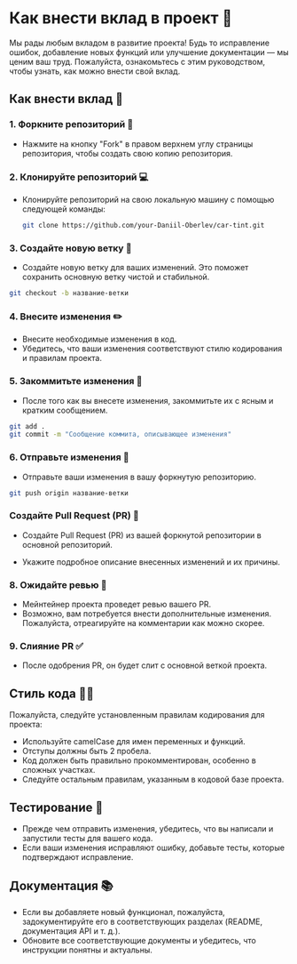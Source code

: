 # Как внести вклад в проект 🤝

Мы рады любым вкладом в развитие проекта! Будь то исправление ошибок, добавление новых функций или улучшение документации — мы ценим ваш труд. Пожалуйста, ознакомьтесь с этим руководством, чтобы узнать, как можно внести свой вклад.

## Как внести вклад 🌱

### 1. Форкните репозиторий 🍴

- Нажмите на кнопку "Fork" в правом верхнем углу страницы репозитория, чтобы создать свою копию репозитория.

### 2. Клонируйте репозиторий 💻

- Клонируйте репозиторий на свою локальную машину с помощью следующей команды:

  ```bash
  git clone https://github.com/your-Daniil-Oberlev/car-tint.git
  ```

### 3. Создайте новую ветку 🌳

- Создайте новую ветку для ваших изменений. Это поможет сохранить основную ветку чистой и стабильной.

```bash
git checkout -b название-ветки
```

### 4. Внесите изменения ✏️

- Внесите необходимые изменения в код.
- Убедитесь, что ваши изменения соответствуют стилю кодирования и правилам проекта.

### 5. Закоммитьте изменения 📝

- После того как вы внесете изменения, закоммитьте их с ясным и кратким сообщением.

```bash
git add .
git commit -m "Сообщение коммита, описывающее изменения"
```

### 6. Отправьте изменения 🚀

- Отправьте ваши изменения в вашу форкнутую репозиторию.

```bash
git push origin название-ветки
```

### Создайте Pull Request (PR) 🔄

- Создайте Pull Request (PR) из вашей форкнутой репозитории в основной репозиторий.

- Укажите подробное описание внесенных изменений и их причины.

### 8. Ожидайте ревью 👀

- Мейнтейнер проекта проведет ревью вашего PR.
- Возможно, вам потребуется внести дополнительные изменения. Пожалуйста, отреагируйте на комментарии как можно скорее.

### 9. Слияние PR ✅

- После одобрения PR, он будет слит с основной веткой проекта.

## Стиль кода 🧑‍💻

Пожалуйста, следуйте установленным правилам кодирования для проекта:

- Используйте camelCase для имен переменных и функций.
- Отступы должны быть 2 пробела.
- Код должен быть правильно прокомментирован, особенно в сложных участках.
- Следуйте остальным правилам, указанным в кодовой базе проекта.

## Тестирование 🧪

- Прежде чем отправить изменения, убедитесь, что вы написали и запустили тесты для вашего кода.
- Если ваши изменения исправляют ошибку, добавьте тесты, которые подтверждают исправление.

## Документация 📚

- Если вы добавляете новый функционал, пожалуйста, задокументируйте его в соответствующих разделах (README, документация API и т. д.).
- Обновите все соответствующие документы и убедитесь, что инструкции понятны и актуальны.
